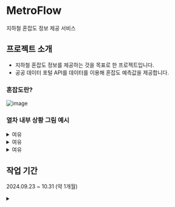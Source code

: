 # MetroFlow
지하철 혼잡도 정보 제공 서비스
## 프로젝트 소개
- 지하철 혼잡도 정보를 제공하는 것을 목표로 한 프로젝트입니다.
- 공공 데이터 포털 API를 데이터를 이용해 혼잡도 예측값을 제공합니다.
### 혼잡도란?
![image](https://github.com/user-attachments/assets/2fe97487-0cdb-4048-947e-257875ea6b1b)

   ### 열차 내부 상황 그림 예시
<details>
    <summary>여유</summary>
    <image src="https://github.com/user-attachments/assets/0c339d5d-f518-41f0-9836-e96d1b9c5875"></image>
</details>
<details>
    <summary>여유</summary>
    <image src="https://github.com/user-attachments/assets/0c339d5d-f518-41f0-9836-e96d1b9c5875"></image>
</details>
<details>
    <summary>여유</summary>
    <image src="https://github.com/user-attachments/assets/0c339d5d-f518-41f0-9836-e96d1b9c5875"></image>
</details>

## 작업 기간
2024.09.23 ~ 10.31 (약 1개월)

<details>
    <summary></summary>
</details>
